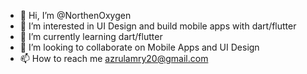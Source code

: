 - 👋 Hi, I’m @NorthenOxygen
- 👀 I’m interested in UI Design and build mobile apps with dart/flutter
- 🌱 I’m currently learning dart/flutter
- 💞️ I’m looking to collaborate on Mobile Apps and UI Design
- 📫 How to reach me <a href="mailto:azrulamry20@gmail.com">azrulamry20@gmail.com</a>
